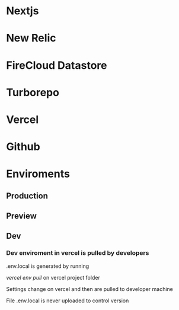 # Nextjs

# New Relic

# FireCloud Datastore

# Turborepo

# Vercel

# Github

# Enviroments

## Production

## Preview

## Dev

### Dev enviroment in vercel is pulled by developers
.env.local is generated by running

*vercel env pull* on vercel project folder

Settings change on vercel and then are pulled to developer machine

File .env.local is never uploaded to control version
